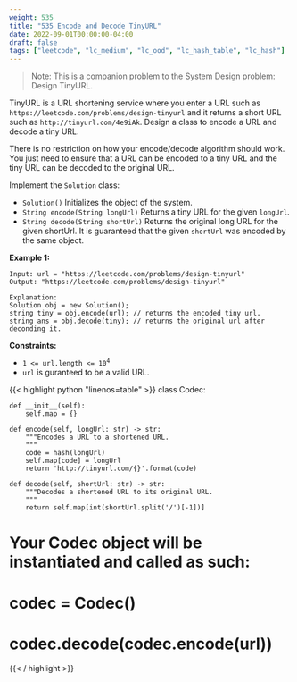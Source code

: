 ```yaml
---
weight: 535
title: "535 Encode and Decode TinyURL"
date: 2022-09-01T00:00:00-04:00
draft: false
tags: ["leetcode", "lc_medium", "lc_ood", "lc_hash_table", "lc_hash"]
---
```


> Note: This is a companion problem to the System Design problem: Design TinyURL.

TinyURL is a URL shortening service where you enter a URL such as `https://leetcode.com/problems/design-tinyurl` and it returns a short URL such as `http://tinyurl.com/4e9iAk`. Design a class to encode a URL and decode a tiny URL.

There is no restriction on how your encode/decode algorithm should work. You just need to ensure that a URL can be encoded to a tiny URL and the tiny URL can be decoded to the original URL.

Implement the `Solution` class:
- `Solution()` Initializes the object of the system.
- `String encode(String longUrl)` Returns a tiny URL for the given `longUrl`.
- `String decode(String shortUrl)` Returns the original long URL for the given shortUrl. It is guaranteed that the given `shortUrl` was encoded by the same object.

**Example 1:**
```
Input: url = "https://leetcode.com/problems/design-tinyurl"
Output: "https://leetcode.com/problems/design-tinyurl"

Explanation:
Solution obj = new Solution();
string tiny = obj.encode(url); // returns the encoded tiny url.
string ans = obj.decode(tiny); // returns the original url after deconding it.
```

**Constraints:**
- <code>1 <= url.length <= 10<sup>4</sup></code>
- `url` is guranteed to be a valid URL.

<div class="tabs"></div>
<div class="tab-content">
<div id="python" class="lang">
{{< highlight python "linenos=table" >}}
class Codec:
    
    def __init__(self):
        self.map = {}

    def encode(self, longUrl: str) -> str:
        """Encodes a URL to a shortened URL.
        """
        code = hash(longUrl)
        self.map[code] = longUrl
        return 'http://tinyurl.com/{}'.format(code)

    def decode(self, shortUrl: str) -> str:
        """Decodes a shortened URL to its original URL.
        """
        return self.map[int(shortUrl.split('/')[-1])]

# Your Codec object will be instantiated and called as such:
# codec = Codec()
# codec.decode(codec.encode(url))
{{< / highlight >}}
</div>
</div>
